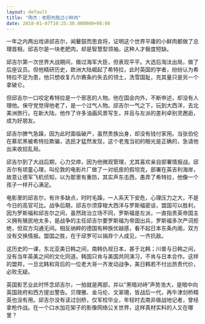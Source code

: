 ```yaml
---
layout: default
title: "陶杰：老肥肉胜过小鲜肉"
date: 2018-01-07T10:25:30.000000+08:00
---
```


一年之内两出戏讲邱吉尔，闻鼙鼓而思良将，证明这个世界平庸的小鲜肉都做了总理首相，邱吉尔是一块老肥肉，却是智慧型领袖，这种人才极度短缺。

邱吉尔第一次世界大战期间，做过海军大臣，但表现平平。大选后淘汰出局，做了后座议员。但他精研历史，欧洲大陆崛起了希特拉，此时英国的学者，纷纷认为希特拉不足为患，他只想收复凡尔赛条约失去的领土，洗雪国耻，充其量只是另一个拿破仑。

但邱吉尔一口咬定希特拉是一个邪恶的人物。他在国会内外，不断申述，却没有人理他。保守党觉得他老了，是一个过气人物。邱吉尔一气之下，玩到大西洋，去北美洲旅行。在新大陆，他作了许多油画风景写生，并且与左派的差利卓别灵邂逅，成为好朋友。

邱吉尔脾气急躁，因为此时面临破产，虽然贵族出身，却没有钱付家用。当张伯伦在慕尼黑被希特拉欺骗，选民才猛然发现，这个老鬼当初的眼光是正确的，急请他出来收拾乱局。

邱吉尔到了大战后期，心力交瘁，因为他微观管理，尤其喜欢亲自部署情报战。邱吉尔有顽童心理，叫伦敦的电影片厂做了一对纸皮的假坦克，部署在英吉利海岸，故意让德军飞机侦知，以为那里有重防，其实声东击西，愚弄了希特拉，他像一个孩子一样开心满足。

电影里的邱吉尔，有许多缺点，时时毛躁，一人系天下安危，心理压力之大，不是今日的高官可比。战争后期，邱吉尔须穿梭大西洋与罗斯福密谈，盟国可以胜利，因为罗斯福和邱吉尔之间，虽然政治立场不同，罗斯福是左派，一直指责英帝国主义拥有殖民地太多，是战争的主任邱吉尔要罗斯福为帝国出兵，罗斯福多次严词拒绝，但双方沟通无间。相反纳粹的德国有种族优越感，看不起日本东条内阁，双方没有交换情报。盟国之胜，在于邱罗可以捐弃个人成见，一齐抗敌。

这历史的一课，东北亚美日韩之间，南韩仇视日本，甚于北韩；川普与日韩之间，没有当年英美之间的文化同道。韩国只肯与美国共同演习，不肯与日本合作。这样的盟邦，一旦北韩和背后的一位老大哥一齐发动战争，美日韩若不付出昂贵代价，必败无疑。

英国影艺业此时怀念邱吉尔，一拍就是两部，并以“黑暗对峙”声势浩大，是暗中向英国政府和西方提出警告。贝理雅、金马伦、文翠珊，皆战后一代，再牛津剑桥精英也没有用。邱吉尔没有读过剑桥，仅军校毕业，年轻时去南非做战地记者，曾经拿枪作战。在一个口水加花架子的影像网络公关世界，这样真材实料的人又在哪里？

